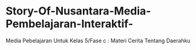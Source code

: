 # Story-Of-Nusantara-Media-Pembelajaran-Interaktif-
Media Pebelajaran Untuk Kelas 5/Fase c : Materi Cerita Tentang Daerahku
